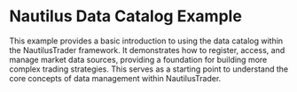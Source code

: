 # Nautilus Data Catalog Example

This example provides a basic introduction to using the data catalog within the NautilusTrader framework.
It demonstrates how to register, access, and manage market data sources, providing a foundation for building more
complex trading strategies.  This serves as a starting point to understand the core concepts of data management within NautilusTrader.

